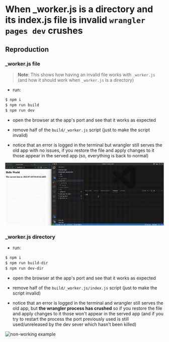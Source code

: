 # When _worker.js is a directory and its index.js file is invalid `wrangler pages dev` crushes

## Reproduction

### _worker.js file

> **Note**: This shows how having an invalid file works with `_worker.js` (and how it should work when `_worker.js` is a directory)

- run:
```sh
$ npm i
$ npm run build
$ npm run dev
```

- open the browser at the app's port and see that it works as expected

- remove half of the `build/_worker.js` script (just to make the script invalid)

- notice that an error is logged in the terminal but wrangler still serves the old app with no issues, if you restore the file and apply changes to it those appear in the served app (so, everything is back to normal)

![working example](./working-example.gif)


### _worker.js directory

- run:
```sh
$ npm i
$ npm run build-dir
$ npm run dev-dir
```

- open the browser at the app's port and see that it works as expected

- remove half of the `build/_worker.js/index.js` script (just to make the script invalid)

- notice that an error is logged in the terminal and wrangler still serves the old app, but **the wrangler process has crushed** so if you restore the file and apply changes to it those won't appear in the served app (and if you try to restart the process the port previously used is still used/unreleased by the dev sever which hasn't been killed)

![non-working example](./non-working-example.gif)